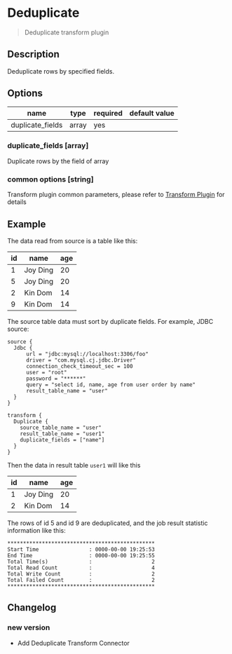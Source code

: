 # Deduplicate

> Deduplicate transform plugin

## Description

Deduplicate rows by specified fields.

## Options

| name                 | type  | required | default value |
|----------------------| ----- | -------- |---------------|
| duplicate_fields     | array | yes      |               |

### duplicate_fields [array]

Duplicate rows by the field of array

### common options [string]

Transform plugin common parameters, please refer to [Transform Plugin](common-options.md) for details

## Example

The data read from source is a table like this:

| id | name     | age | 
|----|----------|-----|
| 1  | Joy Ding | 20  | 
| 5  | Joy Ding | 20  | 
| 2  | Kin Dom  | 14  | 
| 9  | Kin Dom  | 14  |

The source table data must sort by duplicate fields. For example, JDBC source:
```
source {
  Jdbc {
      url = "jdbc:mysql://localhost:3306/foo"
      driver = "com.mysql.cj.jdbc.Driver"
      connection_check_timeout_sec = 100
      user = "root"
      password = "******"
      query = "select id, name, age from user order by name"
      result_table_name = "user"
  }
}
```

```
transform {
  Duplicate {
    source_table_name = "user"
    result_table_name = "user1"
    duplicate_fields = ["name"]
  }
}
```

Then the data in result table `user1` will like this

| id | name     | age | 
|----|----------|-----|
| 1  | Joy Ding | 20  | 
| 2  | Kin Dom  | 14  | 

The rows of id 5 and id 9 are deduplicated, and the job result statistic information like this:

```
***********************************************
Start Time                : 0000-00-00 19:25:53
End Time                  : 0000-00-00 19:25:55
Total Time(s)             :                   2
Total Read Count          :                   4
Total Write Count         :                   2
Total Failed Count        :                   2
***********************************************
```


## Changelog

### new version

- Add Deduplicate Transform Connector